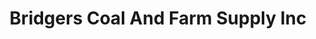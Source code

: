 ---
title: "Bridgers Coal And Farm Supply Inc"
url: /wendell/bridgers-coal-and-farm-supply-inc/
shop: Landwirtschaftlich
---